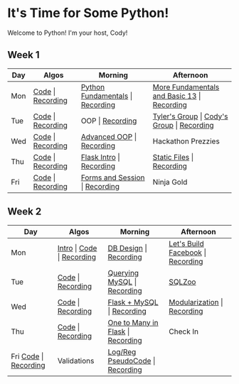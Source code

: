 # It's Time for Some Python!

Welcome to Python! I'm your host, Cody!

## Week 1
 Day | Algos | Morning | Afternoon
 --- | --- | --- | ---
Mon | [Code](https://github.com/StevenCThaller/August_Python_21/blob/main/Algos/W1/D1.js) &#124; [Recording](https://youtu.be/OoiHeWw9Tmc)  | [Python Fundamentals](https://github.com/StevenCThaller/August_Python_21/tree/main/W1/D1/01_Python_Fundamentals) &#124; [Recording](https://youtu.be/lE7igmiMvL4) | [More Fundamentals and Basic 13](https://github.com/StevenCThaller/August_Python_21/tree/main/W1/D1/02_Strings_Dictionaries) &#124; [Recording](https://youtu.be/HuTnrYDxV8g)
Tue | [Code](https://github.com/StevenCThaller/August_Python_21/blob/main/Algos/W1/D2.js) &#124; [Recording](https://youtu.be/-xb0Ntq6bWE) | OOP &#124; [Recording](https://youtu.be/RvnNvmjE3dU) | [Tyler's Group](https://youtu.be/BRUGH7WFPeE) &#124; [Cody's Group](https://github.com/StevenCThaller/August_Python_21/blob/main/W1/D2/02_Lets_Make_A_Wizard/01_Class_Exercise.py) &#124; [Recording](https://youtu.be/JQgAQVpnzyQ)
Wed | [Code](https://github.com/StevenCThaller/August_Python_21/blob/main/Algos/W1/D3.js) &#124; [Recording](https://youtu.be/2TKKUAOP_qk) | [Advanced OOP](https://github.com/StevenCThaller/August_Python_21/blob/main/W1/D3/01_Advanced_OOP) &#124; [Recording](https://youtu.be/tD55y0R8ynA) | Hackathon Prezzies
Thu | [Code](https://github.com/StevenCThaller/August_Python_21/blob/main/Algos/W1/D4.js) &#124; [Recording](https://youtu.be/tQX6gShko6k) | [Flask Intro](https://github.com/StevenCThaller/August_Python_21/blob/main/W1/D4/01_Flask) &#124; [Recording](https://youtu.be/0NQ7I8WrrBw) | [Static Files](https://github.com/StevenCThaller/August_Python_21/blob/main/W1/D4/02_Static_Files) &#124; [Recording](https://youtu.be/RoFGz645CvI)
Fri | [Code](https://github.com/StevenCThaller/August_Python_21/blob/main/Algos/W1/D5.js) &#124; [Recording](https://youtu.be/SvOqUVQ8sbE) | [Forms and Session](https://github.com/StevenCThaller/August_Python_21/blob/main/W1/D5/01_Post_Redirect_Session) &#124; [Recording](https://youtu.be/trNvW2baExI) | Ninja Gold


## Week 2
 Day | Algos | Morning | Afternoon
 --- | --- | --- | ---
Mon | [Intro](https://github.com/StevenCThaller/August_Python_21/blob/main/Algos/W2/D1_Intro.md) &#124; [Code](https://github.com/StevenCThaller/August_Python_21/blob/main/Algos/W2/D1.js) &#124; [Recording](https://youtu.be/Fv1H1dnYLKM) | [DB Design](https://github.com/StevenCThaller/August_Python_21/blob/main/W2/D1/01_Database_Design) &#124; [Recording](https://youtu.be/dWQXf6z0S5s) | [Let's Build Facebook](https://github.com/StevenCThaller/August_Python_21/blob/main/W2/D1/02_Lets_Make_a_Database) &#124; [Recording](https://youtu.be/zJdMsX71QeM)
Tue | [Code](https://github.com/StevenCThaller/August_Python_21/blob/main/Algos/W2/D2.js) &#124; [Recording](https://youtu.be/ScqpgznjQlg) | [Querying MySQL](https://github.com/StevenCThaller/August_Python_21/blob/main/W2/D2/01_Querying_SQL) &#124; [Recording](https://youtu.be/sjmrnHXUPoI) | [SQLZoo](https://youtu.be/6OL6-8y-r6k)
Wed | [Code](https://github.com/StevenCThaller/August_Python_21/blob/main/Algos/W2/D3.js) &#124; [Recording](https://youtu.be/z4g2dhqlDRs) | [Flask + MySQL](https://github.com/StevenCThaller/August_Python_21/blob/main/W2/D3/01_Flask_And_MySQL.md) &#124; [Recording](https://youtu.be/M_cAsu8DFSE) | [Modularization](https://github.com/StevenCThaller/August_Python_21/blob/main/W2/D3/02_Modularization.md) &#124; [Recording](https://youtu.be/4_5DjF0GOM8)
Thu | [Code](https://github.com/StevenCThaller/August_Python_21/blob/main/Algos/W2/D4.js) &#124; [Recording](https://youtu.be/4G-u063s8j8) | [One to Many in Flask](https://github.com/StevenCThaller/August_Python_21/blob/main/W2/D4/01_One_To_Many_In_Flask) &#124; [Recording](https://youtu.be/9btt4R_oo1k) | Check In
Fri [Code](https://github.com/StevenCThaller/August_Python_21/blob/main/Algos/W2/D5.js) &#124; [Recording](https://youtu.be/sURCjb5qpN8) | Validations | [Log/Reg PseudoCode](https://github.com/StevenCThaller/August_Python_21/blob/main/W2/D5/02_Log_Reg_Pseudo) &#124; [Recording](https://youtu.be/cYAEuhLTa7o)
